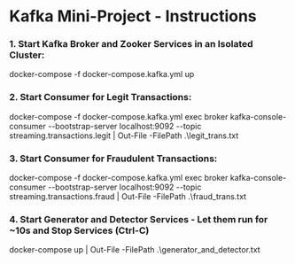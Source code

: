 # Kafka Mini-Project - Instructions

### 1. Start Kafka Broker and Zooker Services in an Isolated Cluster:
docker-compose -f docker-compose.kafka.yml up

### 2. Start Consumer for Legit Transactions:
docker-compose -f docker-compose.kafka.yml exec broker kafka-console-consumer --bootstrap-server localhost:9092 --topic streaming.transactions.legit | Out-File -FilePath .\legit_trans.txt

### 3. Start Consumer for Fraudulent Transactions:
docker-compose -f docker-compose.kafka.yml exec broker kafka-console-consumer --bootstrap-server localhost:9092 --topic streaming.transactions.fraud | Out-File -FilePath .\fraud_trans.txt

### 4. Start Generator and Detector Services - Let them run for ~10s and Stop Services (Ctrl-C)
docker-compose up | Out-File -FilePath .\generator_and_detector.txt
